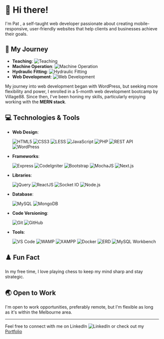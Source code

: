 # 👋 Hi there!

I'm Pat , a self-taught web developer passionate about creating mobile-responsive, user-friendly websites that help clients and businesses achieve their goals.

## 🚀 My Journey
- **Teaching**:  <img src="https://img.shields.io/badge/Teaching-FF6347?style=flat&logo=google-classroom&logoColor=white" alt="Teaching" />
- **Machine Operation**:  <img src="https://img.shields.io/badge/Machine%20Operation-4682B4?style=flat&logo=gears&logoColor=white" alt="Machine Operation" />
- **Hydraulic Fitting**:  <img src="https://img.shields.io/badge/Hydraulic%20Fitting-8A2BE2?style=flat&logo=tools&logoColor=white" alt="Hydraulic Fitting" />
- **Web Development**:  <img src="https://img.shields.io/badge/Web%20Development-32CD32?style=flat&logo=code&logoColor=white" alt="Web Development" />

My journey into web development began with WordPress, but seeking more flexibility and power, I enrolled in a 5-month web development bootcamp by Village88. Since then, I've been honing my skills, particularly enjoying working with the **MERN stack**.

## 💻 Technologies & Tools
- **Web Design**:

  
  <img src="https://img.shields.io/badge/HTML5-E34F26?style=flat&logo=html5&logoColor=white" alt="HTML5" />
  <img src="https://img.shields.io/badge/CSS3-1572B6?style=flat&logo=css3&logoColor=white" alt="CSS3" />
  <img src="https://img.shields.io/badge/LESS-1D365D?style=flat&logo=less&logoColor=white" alt="LESS" />
  <img src="https://img.shields.io/badge/JavaScript-F7DF1E?style=flat&logo=javascript&logoColor=black" alt="JavaScript" />
  <img src="https://img.shields.io/badge/PHP-777BB4?style=flat&logo=php&logoColor=white" alt="PHP" />
  <img src="https://img.shields.io/badge/REST%20API-02569B?style=flat&logo=rest&logoColor=white" alt="REST API" />
  <img src="https://img.shields.io/badge/WordPress-21759B?style=flat&logo=wordpress&logoColor=white" alt="WordPress" />
  
- **Frameworks**:

  
  <img src="https://img.shields.io/badge/Express-000000?style=flat&logo=express&logoColor=white" alt="Express" />
  <img src="https://img.shields.io/badge/CodeIgniter-EF4223?style=flat&logo=codeigniter&logoColor=white" alt="CodeIgniter" />
  <img src="https://img.shields.io/badge/Bootstrap-563D7C?style=flat&logo=bootstrap&logoColor=white" alt="Bootstrap" />
  <img src="https://img.shields.io/badge/MochaJS-8D6748?style=flat&logo=mocha&logoColor=white" alt="MochaJS" />
  <img src="https://img.shields.io/badge/Next.js-000000?style=flat&logo=next.js&logoColor=white" alt="Next.js" />
  
- **Libraries**:

  
  <img src="https://img.shields.io/badge/jQuery-0769AD?style=flat&logo=jquery&logoColor=white" alt="jQuery" />
  <img src="https://img.shields.io/badge/ReactJS-61DAFB?style=flat&logo=react&logoColor=black" alt="ReactJS" />
  <img src="https://img.shields.io/badge/Socket.IO-010101?style=flat&logo=socket.io&logoColor=white" alt="Socket IO" />
  <img src="https://img.shields.io/badge/Node.js-339933?style=flat&logo=node.js&logoColor=white" alt="Node.js" />
  
- **Database**:

  
  <img src="https://img.shields.io/badge/MySQL-4479A1?style=flat&logo=mysql&logoColor=white" alt="MySQL" />
  <img src="https://img.shields.io/badge/MongoDB-47A248?style=flat&logo=mongodb&logoColor=white" alt="MongoDB" />
  
- **Code Versioning**:

  
  <img src="https://img.shields.io/badge/Git-F05032?style=flat&logo=git&logoColor=white" alt="Git" />
  <img src="https://img.shields.io/badge/GitHub-181717?style=flat&logo=github&logoColor=white" alt="GitHub" />
  
- **Tools**:

  
  <img src="https://img.shields.io/badge/VS%20Code-007ACC?style=flat&logo=visual-studio-code&logoColor=white" alt="VS Code" />
  <img src="https://img.shields.io/badge/WAMP-FF4088?style=flat&logo=wamp&logoColor=white" alt="WAMP" />
  <img src="https://img.shields.io/badge/XAMPP-FB7A24?style=flat&logo=xampp&logoColor=white" alt="XAMPP" />
  <img src="https://img.shields.io/badge/Docker-2496ED?style=flat&logo=docker&logoColor=white" alt="Docker" />
  <img src="https://img.shields.io/badge/ERD-FF5733?style=flat&logo=erd&logoColor=white" alt="ERD" />
  <img src="https://img.shields.io/badge/MySQL%20Workbench-4479A1?style=flat&logo=mysql&logoColor=white" alt="MySQL Workbench" />

## ♟️ Fun Fact
In my free time, I love playing chess to keep my mind sharp and stay strategic.

## 🌏 Open to Work
I'm open to work opportunities, preferably remote, but I'm flexible as long as it's within the Melbourne area.

---

Feel free to connect with me on LinkedIn <img src="https://img.shields.io/badge/-LinkedIn-0077B5?style=flat&logo=linkedin&logoColor=white" alt="LinkedIn" /> or check out my [Portfolio](https://portfolio-psmacabulos.vercel.app)
